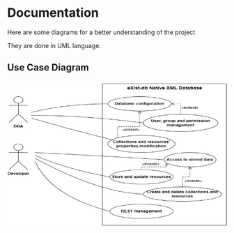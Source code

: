 # Documentation

Here are some diagrams for a better understanding of the project

They are done in UML language.


## Use Case Diagram

<img src="Diagrams/CaseOfUsesDiagram.jpg" alt="Case Of Use Diagram" width="533" height="332"></img>

